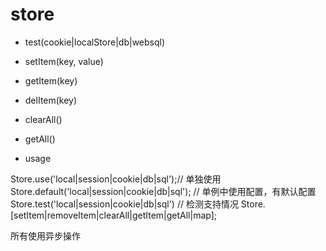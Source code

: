 # store


- test(cookie|localStore|db|websql)

- setItem(key, value)
- getItem(key)
- delItem(key)
- clearAll()
- getAll()


- usage

Store.use('local|session|cookie|db|sql');// 单独使用
Store.default('local|session|cookie|db|sql'); // 单例中使用配置，有默认配置
Store.test('local|session|cookie|db|sql') // 检测支持情况
Store.[setItem|removeItem|clearAll|getItem|getAll|map];

所有使用异步操作